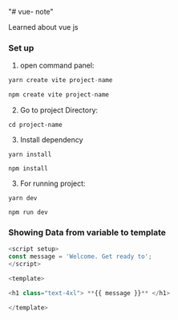 "# vue- note"

Learned about vue js

### Set up
1. open command panel: 

```js
yarn create vite project-name

npm create vite project-name

```
2. Go to project Directory: 

```
cd project-name
```
3. Install dependency 

```
yarn install 

npm install

```
3. For running project:

```
yarn dev

npm run dev

```


### Showing Data from variable to template

```javascript
<script setup>
const message = 'Welcome. Get ready to';
</script>

<template>

<h1 class="text-4xl"> **{{ message }}** </h1>

</template>










